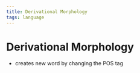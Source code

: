 ```yaml
---
title: Derivational Morphology
tags: language
---
```


# Derivational Morphology
- creates new word by changing the POS tag
















